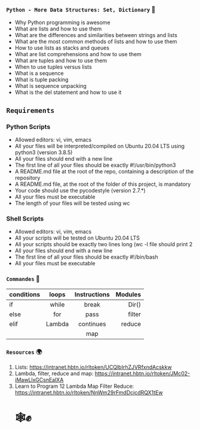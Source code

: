 ### `Python - More Data Structures: Set, Dictionary` :dart:



* Why Python programming is awesome
* What are lists and how to use them
* What are the differences and similarities between strings and lists
* What are the most common methods of lists and how to use them
* How to use lists as stacks and queues
* What are list comprehensions and how to use them
* What are tuples and how to use them
* When to use tuples versus lists
* What is a sequence
* What is tuple packing
* What is sequence unpacking
* What is the del statement and how to use it



## `Requirements`

### Python Scripts

* Allowed editors: vi, vim, emacs
* All your files will be interpreted/compiled on Ubuntu 20.04 LTS using python3 (version 3.8.5)
* All your files should end with a new line
* The first line of all your files should be exactly #!/usr/bin/python3
* A README.md file at the root of the repo, containing a description of the repository
* A README.md file, at the root of the folder of this project, is mandatory
* Your code should use the pycodestyle (version 2.7.*)
* All your files must be executable
* The length of your files will be tested using wc

### Shell Scripts


* Allowed editors: vi, vim, emacs
* All your scripts will be tested on Ubuntu 20.04 LTS
* All your scripts should be exactly two lines long (wc -l file should print 2
* All your files should end with a new line
* The first line of all your files should be exactly #!/bin/bash
* All your files must be executable


### `Commandes`     :floppy_disk:

|   conditions  |     loops     | Instructions| Modules |
| ------------- |:-------------:|:-----------:|--------:|
|       if      |      while    |   break     |   Dir() |
|      else     |       for     |   pass      | filter  |
|      elif     |     Lambda    |  continues  | reduce  |
|               |               |      map    |         |


### `Resources`   :earth_africa:

1.  Lists:  https://intranet.hbtn.io/rltoken/UCQlbIrhZJVRfxndAcskkw
2. Lambda, filter, reduce and map: https://intranet.hbtn.io/rltoken/JMc02-iMawLlxGCsnEalXA
3. Learn to Program 12 Lambda Map Filter Reduce: https://intranet.hbtn.io/rltoken/NnWm29rFmdDcjcdRQX1tEw
	# :spider_web::fist_raised:

```


```
